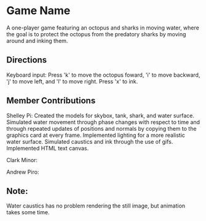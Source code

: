 # Game Name

A one-player game featuring an octopus and sharks in moving water, where the goal is to protect the octopus from the predatory sharks by moving around and inking them.

## Directions

Keyboard input: 
Press 'k' to move the octopus foward,
'i' to move backward,
'j' to move left, and
'l' to move right.
Press 'x' to ink.

## Member Contributions

Shelley Pi: Created the models for skybox, tank, shark, and water surface. Simulated water movement through phase changes with respect to time and through repeated updates of positions and normals by copying them to the graphics card at every frame. Implemented lighting for a more realistic water surface. Simulated caustics and ink through the use of gifs. Implemented HTML text canvas.

Clark Minor:

Andrew Piro:

## Note:
Water caustics has no problem rendering the still image, but animation takes some time.